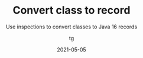 ---
date: 2021-05-05
title: Convert class to record
technologies: [java]
topics: [latest, editing, inspections]
author: tg
subtitle: Use inspections to convert classes to Java 16 records
thumbnail: ./thumbnail.png
cardThumbnail: ./card.png
shortVideo:
  poster: ./tip.png
  url: https://youtu.be/Csv5TKu0TeY
leadin: |
  IntelliJ IDEA can identify classes that are data holders and can be converted to records. The class will be highlighted with a warning (yellow underline) - press **⌥⏎** (macOS), or **Alt+Enter** (Windows/Linux) and IntelliJ IDEA will suggest converting the class to a record.

  The fields will be become record components, the constructor and accessors will be removed. If we had equals, hashCode and toString methods on our class, we can optionally remove these and rely on the default record implementation.



---
